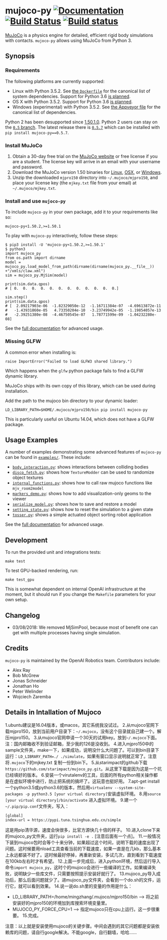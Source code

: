 # mujoco-py [![Documentation](https://img.shields.io/badge/docs-latest-brightgreen.svg?style=flat)](https://openai.github.io/mujoco-py/build/html/index.html) [![Build Status](https://travis-ci.org/openai/mujoco-py.svg?branch=master)](https://travis-ci.org/openai/mujoco-py) [![Build status](https://ci.appveyor.com/api/projects/status/iw52c0198j87s76w?svg=true)](https://ci.appveyor.com/project/wojzaremba/mujoco-py)

[MuJoCo](http://mujoco.org/) is a physics engine for detailed, efficient rigid body simulations with contacts. `mujoco-py` allows using MuJoCo from Python 3.

## Synopsis

### Requirements

The following platforms are currently supported:

- Linux with Python 3.5.2. See [the `Dockerfile`](Dockerfile) for the canonical list of system dependencies. Support for Python 3.6 [is planned](https://github.com/openai/mujoco-py/issues/52).
- OS X with Python 3.5.2. Support for Python 3.6 [is planned](https://github.com/openai/mujoco-py/issues/52).
- Windows (experimental) with Python 3.5.2. See [the Appveyor file](https://github.com/openai/mujoco-py/blob/master/.appveyor.yml#L16-L32) for the canonical list of dependencies.

Python 2 has been desupported since [1.50.1.0](https://github.com/openai/mujoco-py/releases/tag/1.50.1.0). Python 2 users can stay on the [`0.5` branch](https://github.com/openai/mujoco-py/tree/0.5). The latest release there is [`0.5.7`](https://github.com/openai/mujoco-py/releases/tag/0.5.7) which can be installed with `pip install mujoco-py==0.5.7`.

### Install MuJoCo

1. Obtain a 30-day free trial on the [MuJoCo website](https://www.roboti.us/license.html)
   or free license if you are a student.
   The license key will arrive in an email with your username and password.
2. Download the MuJoCo version 1.50 binaries for
   [Linux](https://www.roboti.us/download/mjpro150_linux.zip),
   [OSX](https://www.roboti.us/download/mjpro150_osx.zip), or
   [Windows](https://www.roboti.us/download/mjpro150_win64.zip).
3. Unzip the downloaded `mjpro150` directory into `~/.mujoco/mjpro150`,
   and place your license key (the `mjkey.txt` file from your email)
   at `~/.mujoco/mjkey.txt`.

### Install and use `mujoco-py`
To include `mujoco-py` in your own package, add it to your requirements like so:
```
mujoco-py<1.50.2,>=1.50.1
```
To play with `mujoco-py` interactively, follow these steps:
```
$ pip3 install -U 'mujoco-py<1.50.2,>=1.50.1'
$ python3
import mujoco_py
from os.path import dirname
model = mujoco_py.load_model_from_path(dirname(dirname(mujoco_py.__file__))  +"/xmls/claw.xml")
sim = mujoco_py.MjSim(model)

print(sim.data.qpos)
# [ 0.  0.  0.  0.  0.  0.  0.  0.  0.  0.  0.  0.]

sim.step()
print(sim.data.qpos)
# [  2.09217903e-06  -1.82329050e-12  -1.16711384e-07  -4.69613872e-11
#   -1.43931860e-05   4.73350204e-10  -3.23749942e-05  -1.19854057e-13
#   -2.39251380e-08  -4.46750545e-07   1.78771599e-09  -1.04232280e-08]
```

See the [full documentation](https://openai.github.io/mujoco-py/build/html/index.html) for advanced usage.

### Missing GLFW

A common error when installing is:

    raise ImportError("Failed to load GLFW3 shared library.")

Which happens when the `glfw` python package fails to find a GLFW dynamic library.

MuJoCo ships with its own copy of this library, which can be used during installation.

Add the path to the mujoco bin directory to your dynamic loader:

    LD_LIBRARY_PATH=$HOME/.mujoco/mjpro150/bin pip install mujoco-py

This is particularly useful on Ubuntu 14.04, which does not have a GLFW package.

## Usage Examples

A number of examples demonstrating some advanced features of `mujoco-py` can be found in [`examples/`](/./examples/). These include:
- [`body_interaction.py`](./examples/body_interaction.py): shows interactions between colliding bodies
- [`disco_fetch.py`](./examples/disco_fetch.py): shows how `TextureModder` can be used to randomize object textures
- [`internal_functions.py`](./examples/internal_functions.py): shows how to call raw mujoco functions like `mjv_room2model`
- [`markers_demo.py`](./examples/markers_demo.py): shows how to add visualization-only geoms to the viewer
- [`serialize_model.py`](./examples/serialize_model.py): shows how to save and restore a model
- [`setting_state.py`](./examples/setting_state.py):  shows how to reset the simulation to a given state
- [`tosser.py`](./examples/tosser.py): shows a simple actuated object sorting robot application

See the [full documentation](https://openai.github.io/mujoco-py/build/html/index.html) for advanced usage.

## Development

To run the provided unit and integrations tests:

```
make test
```

To test GPU-backed rendering, run:

```
make test_gpu
```

This is somewhat dependent on internal OpenAI infrastructure at the moment, but it should run if you change the `Makefile` parameters for your own setup.

## Changelog

- 03/08/2018: We removed MjSimPool, because most of benefit one can get with multiple processes having single simulation.

## Credits

`mujoco-py` is maintained by the OpenAI Robotics team. Contributors include:

- Alex Ray
- Bob McGrew
- Jonas Schneider
- Jonathan Ho
- Peter Welinder
- Wojciech Zaremba

## Details in Intallation of Mujoco
1.ubuntu建议是16.04版本，或macos，其它系统我没试过。
2.从mujoco官网下载mjpro150，放到当前用户目录下：`~/.mujoco`，没有这个目录就自己建一个。解压mjpro150。
3.从mujoco官网申请一个30天的试用key。放到`~/.mujoco`下面。注：国内邮箱收不到验证邮箱，至少我的126是没收到。
4.进入mjpro150中的sample文件夹，make一下，如果成功，说明没什么大问题了。可以到bin目录下运行：`LD_LIBRARY_PATH=./ ./simulate`，如果有窗口显示说明就正常了。注意将`.mujoco`下的mjkey.txt 复制一份到bin下。
5.从starimpact的github下载`https://github.com/starimpact/mujoco_py.git`。从这里下载是因为这是一个坑已经填好的版本。
6.安装一个virutalenv的工具，后面的所有python相关操作都是在虚拟环境中进行，防止把系统的搞坏了。这玩意也挺好用。
7.apt-get install一个python3.5或python3.6的版本，然后用`virtualenv --system-site-packages -p python3.5 [your virtual directory]`安装虚拟环境。
8.用`source [your virtual directory]/bin/activate` 进入虚拟环境。
9.建一个`~/.pip/pip.conf`文件夹，写入：
```
[global]
index-url = https://pypi.tuna.tsinghua.edu.cn/simple
```
这是用pip清华源，速度会快很多，比官方源快几十倍的样子。
10.进入clone下来的mujoco_py文件夹，运行`pip install -e .`  [注意后面有一个点]。
11.一般情况下装到mujoco包时会等个十来分钟，如果超过这个时间，说明下载的速度出现了问题。这时候要用nload工具查看当前的下载速度，如果一直是在几kb，那么基本上永远都装不好了。这时候最好停掉，再重新安装，多试几次，直到看到下载速度在100kb左右时才有希望。
12.上面一步完成后，进入python环境，然后运行导入命令`import mujoco_py`，这时个的mujoco会进行一些编译的工作。如果编译失败，说明缺少一些库文件，只需要按照提示安装好就行了。
13.mujoco_py导入成功后，那么后面问题就少了。进mujoco_py文件夹，会看到一个do.sh的文件，运行它，就可以看到效果。
14.说一说do.sh里的变量的作用是什么：
- LD_LIBRARY_PATH=/home/mingzhang/.mujoco/mjpro150/bin —> 将之前安装好的mjpro150的环境加到库搜索环境变量里。
- MUJOCO_PY_FORCE_CPU=1 —> 指定mujoco只在cpu上运行。这一步很重要。
15.完成。

注意：以上就是安装使用mujoco的关键步骤。中间会遇到的其它问题都是安装依赖库的问题，请自行google解决。不能google，自行翻墙，哈哈……
